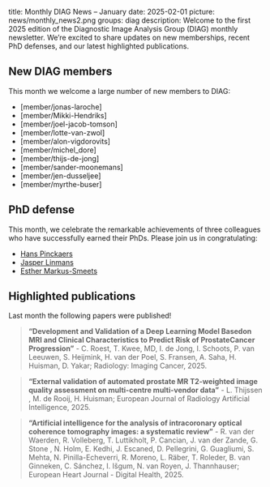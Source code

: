 title: Monthly DIAG News – January
date: 2025-02-01
picture: news/monthly_news2.png
groups: diag
description: Welcome to the first 2025 edition of the Diagnostic Image Analysis Group (DIAG) monthly newsletter. We’re excited to share updates on new memberships, recent PhD defenses, and our latest highlighted publications.

## New DIAG members
This month we welcome a large number of new members to DIAG:
- [member/jonas-laroche]
- [member/Mikki-Hendriks]
- [member/joel-jacob-tomson]
- [member/lotte-van-zwol]
- [member/alon-vigdorovits]
- [member/michel_dore]
- [member/thijs-de-jong]
- [member/sander-moonemans]
- [member/jen-dusseljee]
- [member/myrthe-buser]

## PhD defense
This month, we celebrate the remarkable achievements of three colleagues who have successfully earned their PhDs. Please join us in congratulating: 
-	[Hans Pinckaers](https://www.diagnijmegen.nl/news/defense-hans-pinckaers/)
-	[Jasper Linmans](https://www.diagnijmegen.nl/news/defense-jasper-linmans/)
-	[Esther Markus-Smeets](https://www.diagnijmegen.nl/news/defense-esther-markus-smeets/)

## Highlighted publications
Last month the following papers were published!
> **“Development and Validation of a Deep Learning Model Basedon MRI and Clinical Characteristics to Predict Risk of ProstateCancer Progression”** - C. Roest, T. Kwee, MD, I. de Jong, I. Schoots, P. van Leeuwen, S. Heijmink, H. van der Poel, S. Fransen, A. Saha, H. Huisman, D. Yakar; Radiology: Imaging Cancer, 2025.

> **“External validation of automated prostate MR T2-weighted image quality assessment on multi-centre multi-vendor data”** - L. Thijssen , M. de Rooij, H. Huisman; European Journal of Radiology Artificial Intelligence, 2025.

> **“Artificial intelligence for the analysis of intracoronary optical coherence tomography images: a systematic review”** - R. van der Waerden, R. Volleberg, T. Luttikholt, P. Cancian, J. van der Zande, G. Stone , N. Holm, E. Kedhi, J. Escaned, D. Pellegrini, G. Guagliumi, S. Mehta, N. Pinilla-Echeverri, R. Moreno, L. Räber, T. Roleder, B. van Ginneken, C. Sánchez, I. Išgum, N. van Royen, J. Thannhauser; European Heart Journal - Digital Health, 2025.
